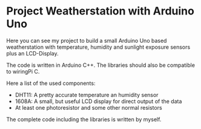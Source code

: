 # Project Weatherstation with Arduino Uno

Here you can see my project to build a small Arduino Uno based weatherstation with temperature, humidity and sunlight exposure sensors plus an LCD-Display.

The code is written in Arduino C++. The libraries should also be compatible to wiringPi C.

Here a list of the used components:
  - DHT11: A pretty accurate temperature an humidity sensor
  - 1608A: A small, but useful LCD display for direct output of the data
  - At least one photoresistor and some other normal resistors


The complete code including the libraries is written by myself.
